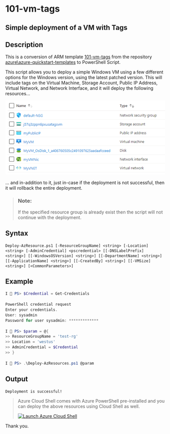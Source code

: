 101-vm-tags
===
Simple deployment of a VM with Tags
---

## Description

This is a conversion of ARM template [101-vm-tags](https://github.com/Azure/azure-quickstart-templates/tree/master/101-vm-tags) from the repository [azure\azure-quickstart-templates](https://github.com/Azure/azure-quickstart-templates) to PowerShell Script.

This script allows you to deploy a simple Windows VM using a few different options for the Windows version, using the latest patched version. This will include tags on the Virtual Machine, Storage Account, Public IP Address, Virtual Network, and Network Interface, and it will deploy the following resources...

![image](resources.png)

... and in-addition to it, just in-case if the deployment is not successful, then it will rollback the entire deployment.

> ### Note: 
> If the specified resource group is already exist then the script will not continue with the deployment.

## Syntax
```
Deploy-AzResource.ps1 [-ResourceGroupName] <string> [-Location] <string> [-AdminCredential] <pscredential> [[-DNSLabelPrefix] <string>] [[-WindowsOSVersion] <string>] [[-DepartmentName] <string>] [[-ApplicationName] <string>] [[-CreatedBy] <string>] [[-VMSize] <string>] [<CommonParameters>]
```

## Example
```powershell
I 💙 PS> $Credential = Get-Credentials

PowerShell credential request
Enter your credentials.
User: sysadmin
Password for user sysadmin: *************

I 💙 PS> $param = @{
>> ResourceGroupName = 'test-rg'
>> Location = 'westus'
>> AdminCredential = $Credential
>> }

I 💙 PS> .\Deploy-AzResources.ps1 @param
```

## Output
```
Deployment is successful!
```

> Azure Cloud Shell comes with Azure PowerShell pre-installed and you can deploy the above resources using Cloud Shell as well.
>
>[![](https://shell.azure.com/images/launchcloudshell.png "Launch Azure Cloud Shell")](https://shell.azure.com)

Thank you.
